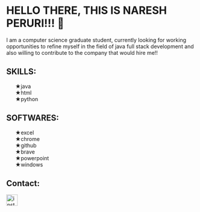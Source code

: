 <h1>HELLO THERE, THIS IS NARESH PERURI!!! &#128075;</h1>
    <p>I am a computer science graduate student, currently looking for working opportunities to refine myself in the field of java full stack development and also willing to contribute to the company that would hire me!!</p>
    <h2>SKILLS:</h2>
    <ul type="none">
        <li>&#9733;java</li>
        <li>&#9733;html</li>
        <li>&#9733;python</li>
    </ul>
    <h2>SOFTWARES:</h2>
    <ul type="none">
        <li>&#9733;excel</li>
        <li>&#9733;chrome</li>
        <li>&#9733;github</li>
        <li>&#9733;brave</li>
        <li>&#9733;powerpoint</li>
        <li>&#9733;windows</li>
    </ul>
    <h2>Contact:</h2>
    <a href="https://www.instagram.com/naresh_peruri"><img style="width: 30px;" src="[https://www.google.com/url?sa=i&url=https%3A%2F%2Fwww.pngwing.com%2Fen%2Fsearch%3Fq%3DINSTAGRAM&psig=AOvVaw0aeS78W0GnUXWyF-7kymmy&ust=1722403161276000&source=images&cd=vfe&opi=89978449&ved=0CA8QjRxqFwoTCOjtz_WBzocDFQAAAAAdAAAAABAK](https://cdn4.iconfinder.com/data/icons/picons-social/57/38-instagram-2-512.png)" alt="instagram"></a>
    
